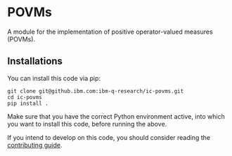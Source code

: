 # POVMs

A module for the implementation of positive operator-valued measures (POVMs).

## Installations

You can install this code via pip:
```
git clone git@github.ibm.com:ibm-q-research/ic-povms.git
cd ic-povms
pip install .
```

Make sure that you have the correct Python environment active, into which you
want to install this code, before running the above.

If you intend to develop on this code, you should consider reading the
[contributing guide](CONTRIBUTING.md).
